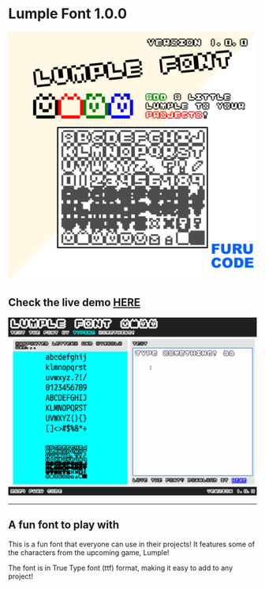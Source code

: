 # Lumple Font 1.0.0

![img](assets/lumple_font_pr.png)

## Check the live demo [HERE](#)

![img](assets/demo.gif)

---

## A fun font to play with

This is a fun font that everyone can use in their projects! It features some of the characters from the upcoming game, Lumple!

The font is in True Type font (ttf) format, making it easy to add to any project!
